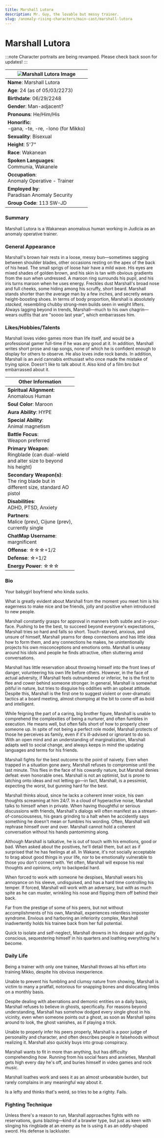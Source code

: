 ```yaml
---
title: Marshall Lutora
description: Mr. Guy, the lovable but messy trainer.
slug: /anomaly-rising-characters/main-cast/marshall-lutora
---
```


# Marshall Lutora

:::note
Character portraits are being revamped. Please check back soon for updates!
:::

<div class="leftCharacterProfile"> </div>

|![Marshall Lutora Image](/img/characters/marshall.jpg)|
|---|
|**Name**: Marshall Lutora|
|**Age**: 24 (as of 05/03/2273)|
|**Birthdate**: 06/29/2248|
|**Gender**: Man-adjacent?|
|**Pronouns**: He/Him/His|
|**Honorific**:<br/>  -gana, -te, -re, -lono (for Mikko)|
|**Sexuality**: Bisexual|
|**Height**: 5'7"|
|**Race**: Wakanean|
|**Spoken Languages**:<br/>  Communia, Wakanele|
|**Occupation**:<br/>   Anomaly Operative - Trainer|
|**Employed by**:<br/>   Paradisan Anomaly Security|
|**Group Code**: 113 SW-JD|

### Summary

Marshall Lutora is a Wakanean anomalous human working in Judicia as an anomaly operative trainer.

### General Appearance

Marshall's brown hair rests in a loose, messy bun—sometimes sagging between shoulder blades, other occasions resting on the apex of the back of his head. The small sprigs of loose hair have a mild wave. His eyes are mixed shades of golden brown, and his skin is tan with obvious gradients from the sun when undressed. A maroon ring surrounds his pupil, and his iris turns maroon when he uses energy. Freckles dust Marshall's broad nose and full cheeks, some hiding among his scruffy, short beard. Marshall stands shorter than the average man by a few inches, and secretly wears height-boosting shoes. In terms of body proportion, Marshall is absolutely *stacked*, resembling chubby strong-men builds seen in weight lifters. Always lagging beyond in trends, Marshall—much to his own chagrin—wears outfits that are "soooo last year", which embarrasses him. 

### Likes/Hobbies/Talents

Marshall loves video games more than life itself, and would be a professional gamer full-time if he was any good at it. In addition, Marshall writes short prose and rap songs, none of which he is confident enough to display for others to observe. He also loves indie rock bands. In addition, Marshall is an avid cannabis enthusiast who once made the mistake of trying spice. Doesn't like to talk about it. Also kind of a film bro but embarrassed about it.


<div class="rightCharacterProfile"> </div>

|Other Information|
| --- |
|**Spiritual Alignment**:<br/>  Anomalous Human|
|**Soul Color**: Maroon|
|**Aura Ability**: HYPE|
|**Special Ability**:<br/>  Animal magnetism|
|**Battle Focus**:<br/>  Weapon preferred|
|**Primary Weapon**:<br/>  Ringblade (can dual-wield<br/> and alter size to beyond<br/> his height)|
|**Secondary Weapon(s)**:<br/>  The ring blade but in<br/> different size, standard AO<br/> pistol|
|**Disabilities**:<br/>  ADHD, PTSD, Anxiety|
|**Partners**:<br/>  Malice (prev), Cijune (prev), <br/> currently single|
|**ChatMap Username**:<br/>  margnificent|
|**Offense**: ☆☆☆+1/2|
|**Defense**: ☆+1/2|
|**Energy Power**: ☆☆☆|

### Bio

Your babygirl boyfriend who kinda sucks.

What is greatly evident about Marshall from the moment you meet him is his eagerness to make nice and be friends, jolly and positive when introduced to new people.

Marshall constantly grasps for approval in manners both subtle and in-your-face. Pushing to be the best, to succeed beyond everyone's expectations, Marshall tries so hard and falls so short. Touch-starved, anxious, and unsure of himself, Marshall yearns for deep connections and has little idea how to form them, and any connections he makes, he unintentionally projects his own misconceptions and emotions onto. Marshall is uneasy around his idols and people he finds attractive, often stuttering amid conversations.

Marshall has little reservation about throwing himself into the front lines of danger, volunteering his own life before others. However, in the face of actual adversity, if Marshall feels outnumbered or inferior, he is the first to flee and cower behind someone stronger. In general, Marshall is somewhat pitiful in nature, but tries to disguise his oddities with an upbeat attitude. Despite this, Marshall is the first one to suggest violent or over-dramatic tactics at a board meeting, almost chomping at the bit to come off as bold and intelligent.

While feigning the part of a caring, big brother figure, Marshall is unable to comprehend the complexities of being a nurturer, and often fumbles in execution. He means well, but often falls short of how to properly cheer someone up. In spite of not being a perfect role model, Marshall protects of those he perceives as family, even if it's ill-advised or ignorant to do so. With an open mind and an understanding of marginalization, Marshall adapts well to social change, and always keeps in mind the updating languages and terms for his friends. 

Marshall fights for the best outcome to the point of naivety. Even when trapped in a situation gone awry, Marshall refuses to compromise until the last minute. This flies in the face of his cowardly nature, but Marshall denies defeat: even honorable ones. Marshall is not an optimist, but is prone to latching onto ideas and not letting go—in fact, Marshall, is a pessimist, expecting the worst, but gunning hard for the best.

Marshall thinks aloud, since he lacks a coherent inner voice, his own thoughts screaming at him 24/7. In a cloud of hyperactive noise, Marshall talks to himself when in private. When having thoughtful or serious discussions with friends, Marshall's dialogs will often manifest as a stream-of-consciousness, his gears grinding to a halt when he accidently says something he doesn't mean or fumbles his wording. Often, Marshall will rephrase himself over and over. Marshall cannot hold a coherent conversation without his hands pantomiming along.

Although Marshall is talkative, he is out of touch with his emotions, good or bad. When asked about the positives, he'll detail them, but act as if surprised that he has feelings at all. In Wakane, it's not socially acceptable to brag about good things in your life, nor to be emotionally vulnerable to those you don't connect with. Yet often, Marshall will expose his real thoughts and opinions, only to backpedal hard.

When forced to work with someone he despises, Marshall wears his annoyance on his sleeve, undisguised, and has a hard time controlling his temper. If forced, Marshall will work with an adversary, but with as much spite as he can muster, wrinkling his nose and flipping them off behind their back.

Far from the prestige of some of his peers, but not without accomplishments of his own, Marshall, experiences relentless imposter syndrome. Envious and harboring an inferiority complex, Marshall inadvertently holds his trainee back from her full potential.

Quick to isolate and self-neglect, Marshall drowns in his despair and guilty conscious, sequestering himself in his quarters and loathing everything he's become.

### Daily Life
Being a trainer with only one trainee, Marshall throws all his effort into training Mikko, despite his obvious inexperience.

Unable to prevent his fumbling and clumsy nature from showing, Marshall is victim to many a pratfall, notorious for snapping bones and dislocating limbs on a monthly basis. 

Despite dealing with aberrations and demonic entities on a daily basis, Marshall refuses to believe in ghosts, specifically. For reasons beyond understanding, Marshall has somehow dodged every single ghost in his vicinity, even when someone points out a ghost, as soon as Marshall spins around to look, the ghost vanishes, as if playing a trick.

Unable to properly infer his peers properly, Marshall is a poor judge of personality and character, and often describes people in falsehoods without realizing it. Marshall also quickly buys into group conspiracy.

Marshall wants to fit in more than anything, but has difficulty comprehending *how*. 
Running from his social fears and anxieties, Marshall gets high every day he's off, and buries himself in video games and rock music.

Marshall loathes work and sees it as an almost unbearable burden, but rarely complains in any meaningful way about it.

Is a lefty and thinks that's weird, so tries to be a righty. Fails.

### Fighting Technique

Unless there's a reason to run, Marshall approaches fights with no reservations, guns blazing—kind of a brawler type, but just as keen with slinging his ringblade at an enemy as he is using it as an oddly-shaped sword. His defense is lackluster.
